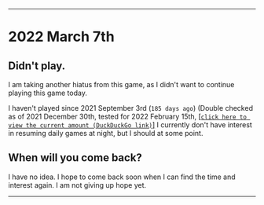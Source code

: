   
***

# 2022 March 7th

## Didn't play.

I am taking another hiatus from this game, as I didn't want to continue playing this game today.

I haven't played since 2021 September 3rd (`185 days ago`) (Double checked as of 2021 December 30th, tested for 2022 February 15th, [[`click here to view the current amount (DuckDuckGo link)`]](https://duckduckgo.com/?q=Days+since+September+3rd+2021&t=ffab&ia=answer) I currently don't have interest in resuming daily games at night, but I should at some point.

## When will you come back?

I have no idea. I hope to come back soon when I can find the time and interest again. I am not giving up hope yet.

***
